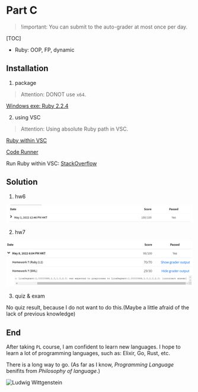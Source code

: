 # Part C

> !important: You can submit to the auto-grader at most once per day.

[TOC]

* Ruby: OOP, FP, dynamic

## Installation

1. package

> Attention: DONOT use `x64`.

[Windows exe: Ruby 2.2.4](https://github.com/oneclick/rubyinstaller/releases/download/ruby-2.2.4/rubyinstaller-2.2.4.exe)

2. using VSC

> Attention: Using absolute Ruby path in VSC.

[Ruby within VSC](https://marketplace.visualstudio.com/items?itemName=rebornix.Ruby)

[Code Runner](https://marketplace.visualstudio.com/items?itemName=formulahendry.code-runner)

Run Ruby within VSC: [StackOverflow](https://stackoverflow.com/questions/54917999/how-do-i-execute-a-ruby-script-using-vscode)

## Solution

1. hw6

![hw6](./img/hw6.png)

2. hw7

![hw7](./img/hw7.png)

3. quiz & exam

No quiz result, because I do not want to do this.(Maybe a little afraid of the lack of previous knowledge)

## End

After taking `PL` course, I am confident to learn new languages. I hope to learn a lot of programming languages, such as: Elixir, Go, Rust, etc.

There is a long way to go. (As far as I know, *Programming Language* benifits from *Philosophy of language*.)

![Ludwig Wittgenstein](https://upload.wikimedia.org/wikipedia/commons/6/60/35._Portrait_of_Wittgenstein.jpg)
